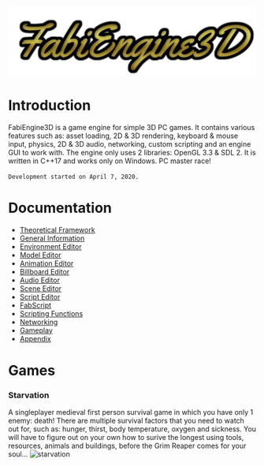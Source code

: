 ![logo](FabiEngine3D/engine_assets/readme/images/logo.png)
# Introduction
FabiEngine3D is a game engine for simple 3D PC games. It contains various features such as: asset loading, 2D & 3D rendering, keyboard & mouse input, physics, 2D & 3D audio, networking, custom scripting and an engine GUI to work with. The engine only uses 2 libraries: OpenGL 3.3 & SDL 2. It is written in C++17 and works only on Windows. PC master race!

`Development started on April 7, 2020.`

# Documentation
- [Theoretical Framework](FabiEngine3D/engine_assets/readme/markdown/THEORETICAL_FRAMEWORK.md)
- [General Information](FabiEngine3D/engine_assets/readme/markdown/GENERAL.md)
- [Environment Editor](FabiEngine3D/engine_assets/readme/markdown/ENVIRONMENT_EDITOR.md)
- [Model Editor](FabiEngine3D/engine_assets/readme/markdown/MODEL_EDITOR.md)
- [Animation Editor](FabiEngine3D/engine_assets/readme/markdown/ANIMATION_EDITOR.md)
- [Billboard Editor](FabiEngine3D/engine_assets/readme/markdown/BILLBOARD_EDITOR.md)
- [Audio Editor](FabiEngine3D/engine_assets/readme/markdown/AUDIO_EDITOR.md)
- [Scene Editor](FabiEngine3D/engine_assets/readme/markdown/SCENE_EDITOR.md)
- [Script Editor](FabiEngine3D/engine_assets/readme/markdown/SCRIPT_EDITOR.md)
- [FabScript](FabiEngine3D/engine_assets/readme/markdown/FABSCRIPT.md)
- [Scripting Functions](FabiEngine3D/engine_assets/readme/markdown/SCRIPT_FUNCTIONS.md)
- [Networking](FabiEngine3D/engine_assets/readme/markdown/NETWORKING.md)
- [Gameplay](FabiEngine3D/engine_assets/readme/markdown/GAMEPLAY.md)
- [Appendix](FabiEngine3D/engine_assets/readme/markdown/APPENDIX.md)

# Games
### Starvation
A singleplayer medieval first person survival game in which you have only 1 enemy: death! There are multiple survival factors that you need to watch out for, such as: hunger, thirst, body temperature, oxygen and sickness. You will have to figure out on your own how to surive the longest using tools, resources, animals and buildings, before the Grim Reaper comes for your soul...
![starvation](FabiEngine3D/engine_assets/readme/images/starvation.png)
